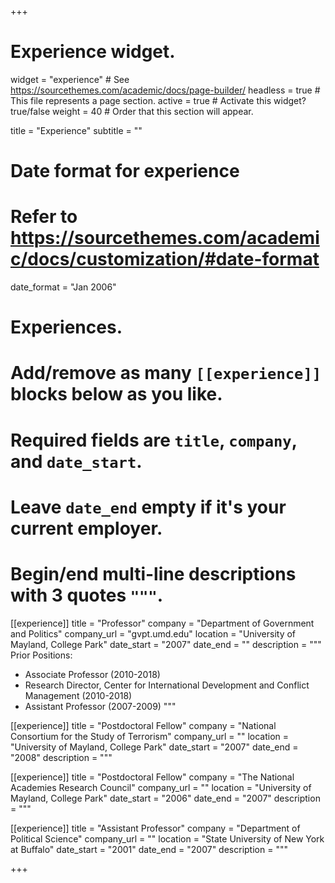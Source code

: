 +++
# Experience widget.
widget = "experience"  # See https://sourcethemes.com/academic/docs/page-builder/
headless = true  # This file represents a page section.
active = true  # Activate this widget? true/false
weight = 40  # Order that this section will appear.

title = "Experience"
subtitle = ""

# Date format for experience
#   Refer to https://sourcethemes.com/academic/docs/customization/#date-format
date_format = "Jan 2006"

# Experiences.
#   Add/remove as many `[[experience]]` blocks below as you like.
#   Required fields are `title`, `company`, and `date_start`.
#   Leave `date_end` empty if it's your current employer.
#   Begin/end multi-line descriptions with 3 quotes `"""`.
[[experience]]
  title = "Professor"
  company = "Department of Government and Politics"
  company_url = "gvpt.umd.edu"
  location = "University of Mayland, College Park"
  date_start = "2007"
  date_end = ""
  description = """
  Prior Positions:
  
  * Associate Professor (2010-2018)
  * Research Director, Center for International Development and Conflict Management (2010-2018)
  * Assistant Professor (2007-2009)
  """

[[experience]]
   title = "Postdoctoral Fellow"
  company = "National Consortium for the Study of Terrorism"
  company_url = ""
  location = "University of Mayland, College Park"
  date_start = "2007"
  date_end = "2008"
  description = """
  
[[experience]]
  title = "Postdoctoral Fellow"
  company = "The National Academies Research Council"
  company_url = ""
  location = "University of Mayland, College Park"
  date_start = "2006"
  date_end = "2007"
  description = """
  
 [[experience]]
  title = "Assistant Professor"
  company = "Department of Political Science"
  company_url = ""
  location = "State University of New York at Buffalo"
  date_start = "2001"
  date_end = "2007"
  description = """

+++
